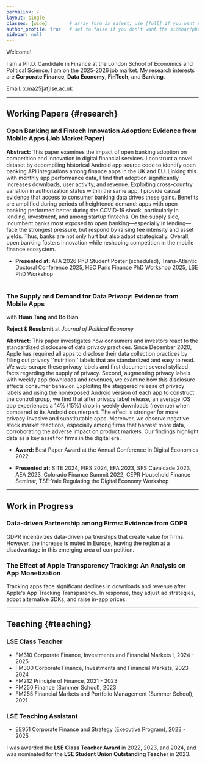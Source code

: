 ```yaml
---
permalink: /
layout: single
classes: [wide]        # array form is safest; use [full] if you want very wide
author_profile: true   # set to false if you don't want the sidebar/photo
sidebar: null
---
```

Welcome! 
  
I am a Ph.D. Candidate in Finance at the London School of Economics and Political Science. I am on the 2025-2026 job market. My research interests are **Corporate Finance**, **Data Economy**, **FinTech**, and **Banking**.

Email: x.ma25[at]lse.ac.uk

<!-- [Curriculum Vitae](https://pages.github.com/) -->


------
## Working Papers {#research}

### Open Banking and Fintech Innovation Adoption: Evidence from Mobile Apps (Job Market Paper)

**Abstract:** This paper examines the impact of open banking adoption on competition and innovation in digital financial services. I construct a novel dataset by decompiling historical Android app source code to identify open banking API integrations among finance apps in the UK and EU. Linking this with monthly app performance data, I find that adoption significantly increases downloads, user activity, and revenue. Exploiting cross-country variation in authorization status within the same app, I provide causal evidence that access to consumer banking data drives these gains. Benefits are amplified during periods of heightened demand: apps with open banking performed better during the COVID-19 shock, particularly in lending, investment, and among startup fintechs. On the supply side, incumbent banks most exposed to open banking—especially in lending—face the strongest pressure, but respond by raising fee intensity and asset yields. Thus, banks are not only hurt but also adapt strategically. Overall, open banking fosters innovation while reshaping competition in the mobile finance ecosystem.

- **Presented at:** AFA 2026 PhD Student Poster (scheduled), Trans-Atlantic Doctoral Conference 2025, HEC Paris Finance PhD Workshop 2025, LSE PhD Workshop
<br><br>

### The Supply and Demand for Data Privacy: Evidence from Mobile Apps 
with **Huan Tang** and **Bo Bian**

**Reject & Resubmit** at _Journal of Political Economy_

**Abstract:** This paper investigates how consumers and investors react to the standardized disclosure of data privacy practices. Since December 2020, Apple has required all apps to disclose their data collection practices by filling out privacy ''nutrition'' labels that are standardized and easy to read. We web-scrape these privacy labels and first document several stylized facts regarding the supply of privacy. Second, augmenting privacy labels with weekly app downloads and revenues, we examine how this disclosure affects consumer behavior. Exploiting the staggered release of privacy labels and using the nonexposed Android version of each app to construct the control group, we find that after privacy label release, an average iOS app experiences a 14% (15%) drop in weekly downloads (revenue) when compared to its Android counterpart. The effect is stronger for more privacy-invasive and substitutable apps. Moreover, we observe negative stock market reactions, especially among firms that harvest more data, corroborating the adverse impact on product markets. Our findings highlight data as a key asset for firms in the digital era. 

- **Award:** Best Paper Award at the Annual Conference in Digital Economics 2022 

- **Presented at:** SITE 2024, FIRS 2024, EFA 2023, SFS Cavalcade 2023, AEA 2023, Colorado Finance Summit 2022, CEPR Household Finance Seminar, TSE-Yale Regulating the Digital Economy Workshop 




------
## Work in Progress

### Data-driven Partnership among Firms: Evidence from GDPR

GDPR incentivizes data-driven partnerships that create value for firms. However, the increase is muted in Europe, leaving the region at a disadvantage in this emerging area of competition. 

### The Effect of Apple Transparency Tracking: An Analysis on App Monetization

Tracking apps face significant declines in downloads and revenue after Apple's App Tracking Transparency. In response, they adjust ad strategies, adopt alternative SDKs, and raise in-app prices.



------
## Teaching {#teaching}

### LSE Class Teacher
- FM310 Corporate Finance, Investments and Financial Markets I, 2024 - 2025
- FM300 Corporate Finance, Investments and Financial Markets, 2023 - 2024
- FM212 Principle of Finance, 2021 - 2023
- FM250 Finance (Summer School), 2023
- FM255 Financial Markets and Portfolio Management (Summer School), 2021

### LSE Teaching Assistant
- EE951 Corporate Finance and Strategy (Executive Program), 2023 - 2025

I was awarded the **LSE Class Teacher Award** in 2022, 2023, and 2024, and was nominated for the **LSE Student Union Outstanding Teacher** in 2023. 
